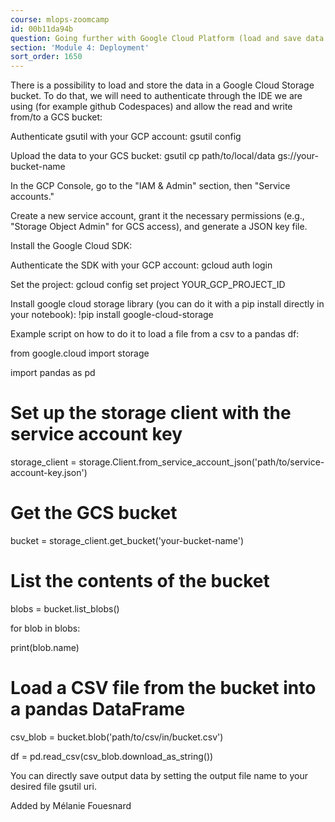 ```yaml
---
course: mlops-zoomcamp
id: 00b11da94b
question: Going further with Google Cloud Platform (load and save data to GCS)
section: 'Module 4: Deployment'
sort_order: 1650
---
```


There is a possibility to load and store the data in a Google Cloud Storage bucket. To do that, we will need to authenticate through the IDE we are using (for example github Codespaces) and allow the read and write from/to a GCS bucket:

Authenticate gsutil with your GCP account: gsutil config

Upload the data to your GCS bucket: gsutil cp path/to/local/data gs://your-bucket-name

In the GCP Console, go to the "IAM & Admin" section, then "Service accounts."

Create a new service account, grant it the necessary permissions (e.g., "Storage Object Admin" for GCS access), and generate a JSON key file.

Install the Google Cloud SDK:

Authenticate the SDK with your GCP account: gcloud auth login

Set the project: gcloud config set project YOUR_GCP_PROJECT_ID

Install google cloud storage library (you can do it with a pip install directly in your notebook): !pip install google-cloud-storage

Example script on how to do it to load a file from a csv to a pandas df:

from google.cloud import storage

import pandas as pd

# Set up the storage client with the service account key

storage_client = storage.Client.from_service_account_json('path/to/service-account-key.json')

# Get the GCS bucket

bucket = storage_client.get_bucket('your-bucket-name')

# List the contents of the bucket

blobs = bucket.list_blobs()

for blob in blobs:

print(blob.name)

# Load a CSV file from the bucket into a pandas DataFrame

csv_blob = bucket.blob('path/to/csv/in/bucket.csv')

df = pd.read_csv(csv_blob.download_as_string())

You can directly save output data by setting the output file name to your desired file gsutil uri.

Added by Mélanie Fouesnard

